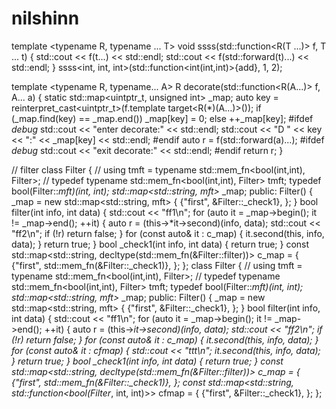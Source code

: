 # nilshinn
template <typename R, typename ... T>
void ssss(std::function<R(T ...)> f, T ... t)
{
  std::cout << f(t...) << std::endl;
  std::cout << f(std::forward<T>(t)...) << std::endl;
}
ssss<int, int, int>(std::function<int(int,int)>{add}, 1, 2);

  template <typename R, typename... A>
  R decorate(std::function<R(A...)> f, A... a)
  {
    static std::map<uintptr_t, unsigned int> _map;
    auto key = reinterpret_cast<uintptr_t>(f.template target<R(*)(A...)>());
    if (_map.find(key) == _map.end()) _map[key] = 0;
    else ++_map[key];
    #ifdef _debug_
    std::cout << "enter decorate:" << std::endl;
    std::cout << "D " << key << ":" << _map[key] << std::endl;
    #endif
    auto r = f(std::forward<A>(a)...);
    #ifdef _debug_
    std::cout << "exit decorate:" << std::endl;
    #endif
    return r;
  }

// filter
class Filter {
// using tmft = typename std::mem_fn<bool(int,int), Filter>;
// typedef typename std::mem_fn<bool(int,int), Filter> tmft;
typedef bool(Filter::*mft)(int, int);
std::map<std::string, mft>* _map;
public:
  Filter() {
    _map = new std::map<std::string, mft> {
     {"first", &Filter::_check1},
    };
  }
  bool filter(int info, int data) {
    std::cout << "ff1\n";
    for (auto it = _map->begin(); it != _map->end(); ++it) {
      auto r = (this->*it->second)(info, data);
      std::cout << "ff2\n";
      if (!r) return false;
    }
    for (const auto& it : c_map) {
      it.second(this, info, data);
    }
    return true;
  }
  bool _check1(int info, int data) {
    return true;
  }
const std::map<std::string, decltype(std::mem_fn(&Filter::filter))> c_map = {
{"first", std::mem_fn(&Filter::_check1)},
};
};
class Filter {
// using tmft = typename std::mem_fn<bool(int,int), Filter>;
// typedef typename std::mem_fn<bool(int,int), Filter> tmft;
typedef bool(Filter::*mft)(int, int);
std::map<std::string, mft>* _map;
public:
  Filter() {
    _map = new std::map<std::string, mft> {
     {"first", &Filter::_check1},
    };
  }
  bool filter(int info, int data) {
    std::cout << "ff1\n";
    for (auto it = _map->begin(); it != _map->end(); ++it) {
      auto r = (this->*it->second)(info, data);
      std::cout << "ff2\n";
      if (!r) return false;
    }
    for (const auto& it : c_map) {
      it.second(this, info, data);
    }
    for (const auto& it : cfmap) {
      std::cout << "ttt\n";
      it.second(this, info, data);
    }
    return true;
  }
  bool _check1(int info, int data) {
    return true;
  }
const std::map<std::string, decltype(std::mem_fn(&Filter::filter))> c_map = {
{"first", std::mem_fn(&Filter::_check1)},
};
const std::map<std::string, std::function<bool(Filter*, int, int)>> cfmap = {
{"first", &Filter::_check1},
};
};
